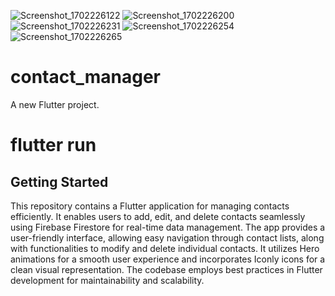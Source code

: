 ![Screenshot_1702226122](https://github.com/IjaasMohamed/Contact-Manager/assets/96341377/8f63a064-c8f7-42db-81d2-5c39d597bfa8)
![Screenshot_1702226200](https://github.com/IjaasMohamed/Contact-Manager/assets/96341377/4aa5f4c8-544e-438f-98aa-6b6faac97b45)
![Screenshot_1702226231](https://github.com/IjaasMohamed/Contact-Manager/assets/96341377/e59b209f-cd15-4272-b95f-58455c10aac1)
![Screenshot_1702226254](https://github.com/IjaasMohamed/Contact-Manager/assets/96341377/47687fd3-7334-4fee-b08c-76b7f26c1431)
![Screenshot_1702226265](https://github.com/IjaasMohamed/Contact-Manager/assets/96341377/68870674-aee2-4e25-9f65-39f7a2f80415)

# contact_manager

A new Flutter project.

# flutter  run

## Getting Started

This repository contains a Flutter application for managing contacts efficiently. It enables users to add, edit, and delete contacts seamlessly using Firebase Firestore for real-time data management. The app provides a user-friendly interface, allowing easy navigation through contact lists, along with functionalities to modify and delete individual contacts. It utilizes Hero animations for a smooth user experience and incorporates Iconly icons for a clean visual representation. The codebase employs best practices in Flutter development for maintainability and scalability.
